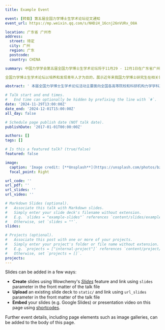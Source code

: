 ```yaml
---
title: Example Event

event: [转载] 第五届全国力学博士生学术论坛征文通知
event_url: https://mp.weixin.qq.com/s/NHDiH_16cnj26nVURx_O8A

location: 广东省 广州市
address:
  street: 待定
  city: 广州
  region: 广东
  postcode: 
  country: CHINA

summary: 中国力学学会第五届全国力学博士生学术论坛将于11月29 - 12月1日在广东省广州市举行。本次会议由中国力学学会主办，华南理工大学、中山大学、南方科技大学、周培源基金会和广东省力学学会联合承办。

全国力学博士生学术论坛以培养和发现青年人才为目的，展示近年来我国力学博士研究生在相关领域的研究进展和成果，探讨力学学科所面临的机遇和挑战，引导力学方向的博士研究生了解力学学科前沿领域的最新进展和发展趋势，增进全国各地博士研究生之间的交流。

abstract: ' 本届全国力学博士生学术论坛活动主要面向全国各高等院校和科研机构力学学科及相关领域的在读博士生和博士生导师，设固体力学、流体力学、动力学与控制、生物力学、软物质与交叉力学、航空航天与爆炸冲击、计算力学与人工智能等分会场。'

# Talk start and end times.
#   End time can optionally be hidden by prefixing the line with `#`.
date: '2024-11-29T13:00:00Z'
date_end: '2024-12-01T15:00:00Z'
all_day: false

# Schedule page publish date (NOT talk date).
publishDate: '2017-01-01T00:00:00Z'

authors: []
tags: []

# Is this a featured talk? (true/false)
featured: false

image:
  caption: 'Image credit: [**Unsplash**](https://unsplash.com/photos/bzdhc5b3Bxs)'
  focal_point: Right

url_code: ''
url_pdf: ''
url_slides: ''
url_video: ''

# Markdown Slides (optional).
#   Associate this talk with Markdown slides.
#   Simply enter your slide deck's filename without extension.
#   E.g. `slides = "example-slides"` references `content/slides/example-slides.md`.
#   Otherwise, set `slides = ""`.
slides:

# Projects (optional).
#   Associate this post with one or more of your projects.
#   Simply enter your project's folder or file name without extension.
#   E.g. `projects = ["internal-project"]` references `content/project/deep-learning/index.md`.
#   Otherwise, set `projects = []`.
projects:
---
```


Slides can be added in a few ways:

- **Create** slides using Wowchemy's [_Slides_](https://docs.hugoblox.com/managing-content/#create-slides) feature and link using `slides` parameter in the front matter of the talk file
- **Upload** an existing slide deck to `static/` and link using `url_slides` parameter in the front matter of the talk file
- **Embed** your slides (e.g. Google Slides) or presentation video on this page using [shortcodes](https://docs.hugoblox.com/writing-markdown-latex/).

Further event details, including page elements such as image galleries, can be added to the body of this page.
